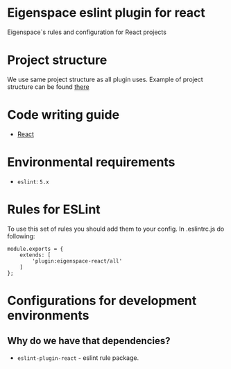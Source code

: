 # Eigenspace eslint plugin for react

Eigenspace`s rules and configuration for React projects

# Project structure

We use same project structure as all plugin uses.
Example of project structure can be found [there](https://github.com/DianaSuvorova/eslint-plugin-react-redux)

# Code writing guide

* [React](https://github.com/eigen-space/codestyle/tree/dev/doc/react)

# Environmental requirements
* `eslint`: `5.x`

# Rules for ESLint

To use this set of rules you should add them to your config.
In .eslintrc.js do following:
```
module.exports = {
    extends: [
        'plugin:eigenspace-react/all'
    ]
};
```
    
# Configurations for development environments

## Why do we have that dependencies?

* `eslint-plugin-react` - eslint rule package.
